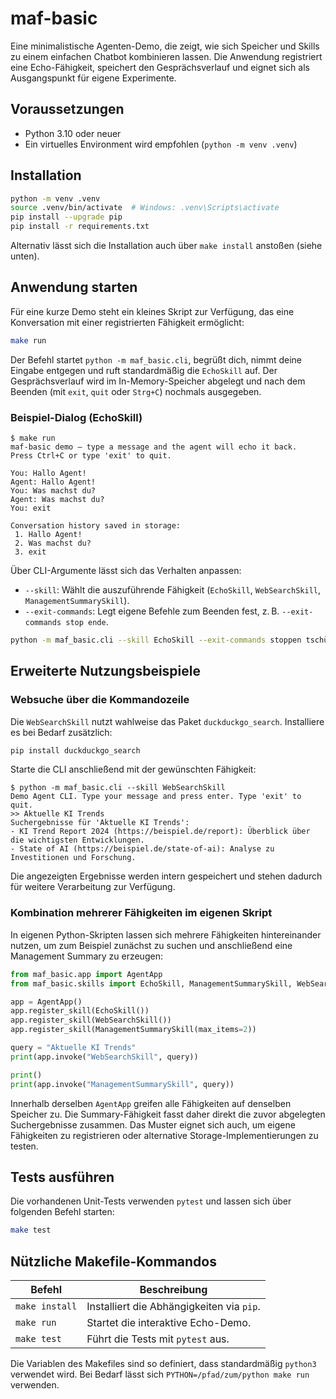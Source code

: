 # maf-basic

Eine minimalistische Agenten-Demo, die zeigt, wie sich Speicher und Skills zu einem einfachen Chatbot kombinieren lassen. Die Anwendung registriert eine Echo-Fähigkeit, speichert den Gesprächsverlauf und eignet sich als Ausgangspunkt für eigene Experimente.

## Voraussetzungen

- Python 3.10 oder neuer
- Ein virtuelles Environment wird empfohlen (`python -m venv .venv`)

## Installation

```bash
python -m venv .venv
source .venv/bin/activate  # Windows: .venv\Scripts\activate
pip install --upgrade pip
pip install -r requirements.txt
```

Alternativ lässt sich die Installation auch über `make install` anstoßen (siehe unten).

## Anwendung starten

Für eine kurze Demo steht ein kleines Skript zur Verfügung, das eine Konversation mit einer registrierten Fähigkeit ermöglicht:

```bash
make run
```

Der Befehl startet `python -m maf_basic.cli`, begrüßt dich, nimmt deine Eingabe entgegen und ruft standardmäßig die `EchoSkill` auf. Der Gesprächsverlauf wird im In-Memory-Speicher abgelegt und nach dem Beenden (mit `exit`, `quit` oder `Strg+C`) nochmals ausgegeben.

### Beispiel-Dialog (EchoSkill)

```
$ make run
maf-basic demo – type a message and the agent will echo it back.
Press Ctrl+C or type 'exit' to quit.

You: Hallo Agent!
Agent: Hallo Agent!
You: Was machst du?
Agent: Was machst du?
You: exit

Conversation history saved in storage:
 1. Hallo Agent!
 2. Was machst du?
 3. exit
```

Über CLI-Argumente lässt sich das Verhalten anpassen:

- `--skill`: Wählt die auszuführende Fähigkeit (`EchoSkill`, `WebSearchSkill`, `ManagementSummarySkill`).
- `--exit-commands`: Legt eigene Befehle zum Beenden fest, z. B. `--exit-commands stop ende`.

```bash
python -m maf_basic.cli --skill EchoSkill --exit-commands stoppen tschüss
```

## Erweiterte Nutzungsbeispiele

### Websuche über die Kommandozeile

Die `WebSearchSkill` nutzt wahlweise das Paket `duckduckgo_search`. Installiere es bei Bedarf zusätzlich:

```bash
pip install duckduckgo_search
```

Starte die CLI anschließend mit der gewünschten Fähigkeit:

```
$ python -m maf_basic.cli --skill WebSearchSkill
Demo Agent CLI. Type your message and press enter. Type 'exit' to quit.
>> Aktuelle KI Trends
Suchergebnisse für 'Aktuelle KI Trends':
- KI Trend Report 2024 (https://beispiel.de/report): Überblick über die wichtigsten Entwicklungen.
- State of AI (https://beispiel.de/state-of-ai): Analyse zu Investitionen und Forschung.
```

Die angezeigten Ergebnisse werden intern gespeichert und stehen dadurch für weitere Verarbeitung zur Verfügung.

### Kombination mehrerer Fähigkeiten im eigenen Skript

In eigenen Python-Skripten lassen sich mehrere Fähigkeiten hintereinander nutzen, um zum Beispiel zunächst zu suchen und anschließend eine Management Summary zu erzeugen:

```python
from maf_basic.app import AgentApp
from maf_basic.skills import EchoSkill, ManagementSummarySkill, WebSearchSkill

app = AgentApp()
app.register_skill(EchoSkill())
app.register_skill(WebSearchSkill())
app.register_skill(ManagementSummarySkill(max_items=2))

query = "Aktuelle KI Trends"
print(app.invoke("WebSearchSkill", query))

print()
print(app.invoke("ManagementSummarySkill", query))
```

Innerhalb derselben `AgentApp` greifen alle Fähigkeiten auf denselben Speicher zu. Die Summary-Fähigkeit fasst daher direkt die zuvor abgelegten Suchergebnisse zusammen. Das Muster eignet sich auch, um eigene Fähigkeiten zu registrieren oder alternative Storage-Implementierungen zu testen.

## Tests ausführen

Die vorhandenen Unit-Tests verwenden `pytest` und lassen sich über folgenden Befehl starten:

```bash
make test
```

## Nützliche Makefile-Kommandos

| Befehl        | Beschreibung                                      |
| ------------- | -------------------------------------------------- |
| `make install`| Installiert die Abhängigkeiten via `pip`.          |
| `make run`    | Startet die interaktive Echo-Demo.                 |
| `make test`   | Führt die Tests mit `pytest` aus.                  |

Die Variablen des Makefiles sind so definiert, dass standardmäßig `python3` verwendet wird. Bei Bedarf lässt sich `PYTHON=/pfad/zum/python make run` verwenden.
